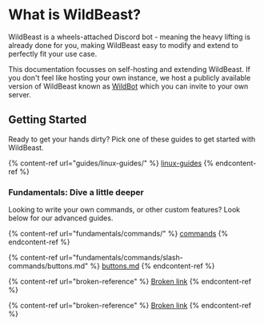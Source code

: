 # What is WildBeast?

WildBeast is a wheels-attached Discord bot - meaning the heavy lifting is already done for you, making WildBeast easy to modify and extend to perfectly fit your use case.

This documentation focusses on self-hosting and extending WildBeast. If you don't feel like hosting your own instance, we host a publicly available version of WildBeast known as [WildBot](https://invite.thesharks.xyz) which you can invite to your own server.

## Getting Started

Ready to get your hands dirty? Pick one of these guides to get started with WildBeast.

{% content-ref url="guides/linux-guides/" %}
[linux-guides](guides/linux-guides/)
{% endcontent-ref %}

### Fundamentals: Dive a little deeper

Looking to write your own commands, or other custom features? Look below for our advanced guides.

{% content-ref url="fundamentals/commands/" %}
[commands](fundamentals/commands/)
{% endcontent-ref %}

{% content-ref url="fundamentals/commands/slash-commands/buttons.md" %}
[buttons.md](fundamentals/commands/slash-commands/buttons.md)
{% endcontent-ref %}

{% content-ref url="broken-reference" %}
[Broken link](broken-reference)
{% endcontent-ref %}

{% content-ref url="broken-reference" %}
[Broken link](broken-reference)
{% endcontent-ref %}
